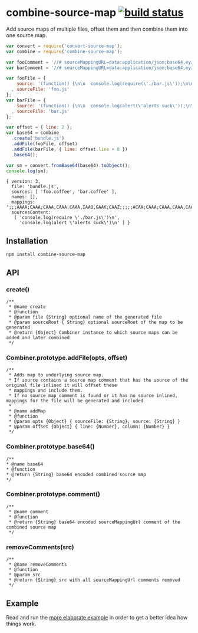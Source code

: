 # combine-source-map [![build status](https://secure.travis-ci.org/thlorenz/combine-source-map.png)](http://travis-ci.org/thlorenz/combine-source-map)

Add source maps of multiple files, offset them and then combine them into one source map.

```js
var convert = require('convert-source-map');
var combine = require('combine-source-map');

var fooComment = '//# sourceMappingURL=data:application/json;base64,eyJ2Z [..] pzJylcbiJdfQ==';
var barComment = '//# sourceMappingURL=data:application/json;base64,eyJ2Z [..] VjaycpXG4iXX0=';

var fooFile = {
    source: '(function() {\n\n  console.log(require(\'./bar.js\'));\n\n}).call(this);\n' + '\n' + fooComment
  , sourceFile: 'foo.js'
};
var barFile = {
    source: '(function() {\n\n  console.log(alert(\'alerts suck\'));\n\n}).call(this);\n' + '\n' + barComment
  , sourceFile: 'bar.js'
};

var offset = { line: 2 };
var base64 = combine
  .create('bundle.js')
  .addFile(fooFile, offset)
  .addFile(barFile, { line: offset.line + 8 })
  .base64();

var sm = convert.fromBase64(base64).toObject();
console.log(sm);
```

```
{ version: 3,
  file: 'bundle.js',
  sources: [ 'foo.coffee', 'bar.coffee' ],
  names: [],
  mappings: ';;;AAAA;CAAA;CAAA,CAAA,CAAA,IAAO,GAAK;CAAZ;;;;;ACAA;CAAA;CAAA,CAAA,CAAA,IAAO,GAAK;CAAZ',
  sourcesContent:
   [ 'console.log(require \'./bar.js\')\n',
     'console.log(alert \'alerts suck\')\n' ] }
```

## Installation

    npm install combine-source-map

## API

### create()

```
/**
 * @name create
 * @function
 * @param file {String} optional name of the generated file
 * @param sourceRoot { String} optional sourceRoot of the map to be generated
 * @return {Object} Combiner instance to which source maps can be added and later combined
 */
```

### Combiner.prototype.addFile(opts, offset)

```
/**
 * Adds map to underlying source map.
 * If source contains a source map comment that has the source of the original file inlined it will offset these
 * mappings and include them.
 * If no source map comment is found or it has no source inlined, mappings for the file will be generated and included
 * 
 * @name addMap
 * @function
 * @param opts {Object} { sourceFile: {String}, source: {String} }
 * @param offset {Object} { line: {Number}, column: {Number} }
 */
```

### Combiner.prototype.base64()

```
/**
* @name base64
* @function
* @return {String} base64 encoded combined source map
*/
```

### Combiner.prototype.comment()

```
/**
 * @name comment
 * @function
 * @return {String} base64 encoded sourceMappingUrl comment of the combined source map
 */
```

### removeComments(src)

```
/**
 * @name removeComments
 * @function
 * @param src 
 * @return {String} src with all sourceMappingUrl comments removed
 */
```

## Example 

Read and run the [more elaborate example](https://github.com/thlorenz/combine-source-map/blob/master/example/two-files.js) 
in order to get a better idea how things work.
